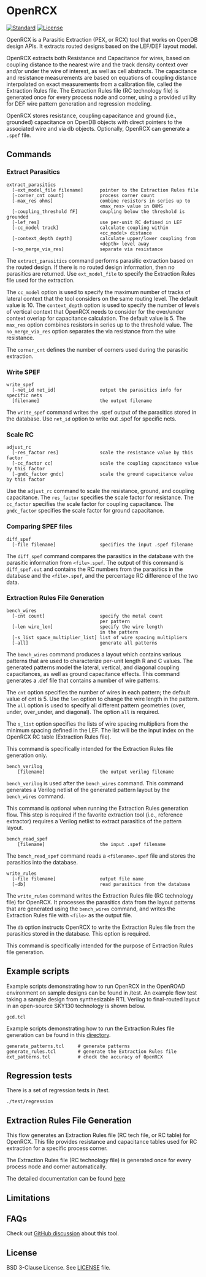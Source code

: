 # OpenRCX

[![Standard](https://img.shields.io/badge/C%2B%2B-17-blue)](https://en.wikipedia.org/wiki/C%2B%2B#Standardization)
[![License](https://img.shields.io/badge/License-BSD%203--Clause-blue.svg)](https://opensource.org/licenses/BSD-3-Clause)

OpenRCX is a Parasitic Extraction (PEX, or RCX) tool that works on OpenDB design APIs.
It extracts routed designs based on the LEF/DEF layout model.

OpenRCX extracts both Resistance and Capacitance for wires, based on coupling
distance to the nearest wire and the track density context over and/or under the
wire of interest, as well as cell
abstracts.  The capacitance and resistance measurements are based on equations
of coupling distance interpolated on exact measurements from a calibration
file, called the Extraction Rules file. The Extraction Rules file (RC technology
file) is generated once for every process node and corner, using
a provided utility for DEF wire pattern generation and regression modeling.

OpenRCX stores resistance, coupling capacitance and ground (i.e., grounded) capacitance
on OpenDB objects with direct pointers to the associated wire and via db
objects. Optionally, OpenRCX can generate a `.spef` file.

## Commands

### Extract Parasitics

```
extract_parasitics
  [-ext_model_file filename]      pointer to the Extraction Rules file
  [-corner_cnt count]             process corner count
  [-max_res ohms]                 combine resistors in series up to
                                  <max_res> value in OHMS
  [-coupling_threshold fF]        coupling below the threshold is grounded
  [-lef_res]                      use per-unit RC defined in LEF
  [-cc_model track]               calculate coupling within
                                  <cc_model> distance
  [-context_depth depth]          calculate upper/lower coupling from
                                  <depth> level away
  [-no_merge_via_res]             separate via resistance
```

The `extract_parasitics` command performs parasitic extraction based on the
routed design. If there is no routed design information, then no parasitics are
returned. Use `ext_model_file` to specify the Extraction Rules file used for
the extraction.

The `cc_model` option is used to specify the maximum number of tracks of lateral context
that the tool considers on the same
routing level.  The default value is 10.  The `context_depth` option
is used to specify the number of levels of vertical context that OpenRCX needs to consider for the over/under context overlap for capacitance calculation.
The default value is 5.
The `max_res` option combines resistors in series up to the threshold value.
The `no_merge_via_res` option separates the via resistance from the wire resistance.

The `corner_cnt` defines the number of corners used during the parasitic
extraction.

### Write SPEF

```
write_spef
  [-net_id net_id]                output the parasitics info for specific nets
  [filename]                      the output filename
```

The `write_spef` command writes the .spef output of the parasitics stored
in the database. Use `net_id` option to write out .spef for specific nets.

### Scale RC

```
adjust_rc
  [-res_factor res]               scale the resistance value by this factor
  [-cc_factor cc]                 scale the coupling capacitance value by this factor
  [-gndc_factor gndc]             scale the ground capacitance value by this factor
```

Use the `adjust_rc` command to scale the resistance, ground, and coupling
capacitance. The `res_factor` specifies the scale factor for resistance. The
`cc_factor` specifies the scale factor for coupling capacitance. The `gndc_factor`
specifies the scale factor for ground capacitance.

### Comparing SPEF files

```
diff_spef
  [-file filename]                specifies the input .spef filename
```

The `diff_spef` command compares the parasitics in the database with the parasitic
information from `<file>.spef`. The output of this command is `diff_spef.out`
and contains the RC numbers from the parasitics in the database and the
`<file>.spef`, and the percentage RC difference of the two data.

### Extraction Rules File Generation

```
bench_wires
  [-cnt count]                    specify the metal count
                                  per pattern
  [-len wire_len]                 specify the wire length
                                  in the pattern
  [-s_list space_multiplier_list] list of wire spacing multipliers
  [-all]                          generate all patterns
```

The `bench_wires` command produces a layout which contains various patterns
that are used to characterize per-unit length R and C values. The generated patterns model
the lateral, vertical, and diagonal coupling capacitances, as well as ground
capacitance effects. This command generates a .def file that contains a number of wire patterns.

The `cnt` option specifies the number of wires in each pattern; the
default value of cnt is 5. Use the `len` option to change the wire length in the
pattern. The `all` option is used to  specify all different pattern geometries
(over, under, over_under, and diagonal). The option `all` is required.

The `s_list` option specifies the lists of wire spacing multipliers from
the minimum spacing defined in the LEF. The list will be the input index
on the OpenRCX RC table (Extraction Rules file).

This command is specifically intended for the Extraction Rules file
generation only.

```
bench_verilog
    [filename]                    the output verilog filename
```

`bench_verilog` is used after the `bench_wires` command. This command
generates a Verilog netlist of the generated pattern layout by the `bench_wires`
command.

This command is optional when running the Extraction Rules generation
flow. This step is required if the favorite extraction tool (i.e., reference
extractor) requires a Verilog netlist to extract parasitics of the pattern layout.

```
bench_read_spef
    [filename]                    the input .spef filename
```

The `bench_read_spef` command reads a `<filename>.spef` file and stores the
parasitics into the database.

```
write_rules
  [-file filename]                output file name
  [-db]                           read parasitics from the database
```

The `write_rules` command writes the Extraction Rules file (RC technology file)
for OpenRCX. It processes the parasitics data from the layout patterns that are
generated using the `bench_wires` command, and writes the Extraction Rules file
with `<file>` as the output file.

The `db` option instructs OpenRCX to write the Extraction Rules file from the
parasitics stored in the database. This option is required.

This command is specifically intended for the purpose of Extraction Rules file
generation.

## Example scripts

Example scripts demonstrating how to run OpenRCX in the OpenROAD environment
on sample designs can be found in /test. An example flow test taking a sample design
from synthesizable RTL Verilog to final-routed layout in an open-source SKY130 technology
is shown below.

```
gcd.tcl
```

Example scripts demonstrating how to run the
Extraction Rules file generation can be found in this
[directory](https://github.com/The-OpenROAD-Project/OpenROAD/tree/master/src/rcx/calibration/script).

```
generate_patterns.tcl     # generate patterns
generate_rules.tcl        # generate the Extraction Rules file
ext_patterns.tcl          # check the accuracy of OpenRCX
```

## Regression tests

There is a set of regression tests in /test.

```
./test/regression
```

## Extraction Rules File Generation

This flow generates an Extraction Rules file (RC tech file, or RC table) for
OpenRCX. This file provides resistance and capacitance tables used for RC
extraction for a specific process corner.

The Extraction Rules file (RC technology file) is generated once for every
process node and corner automatically.

The detailed documentation can be found [here](doc/calibration.md)

## Limitations

## FAQs

Check out [GitHub discussion](https://github.com/The-OpenROAD-Project/OpenROAD/discussions/categories/q-a?discussions_q=category%3AQ%26A+openrcx+in%3Atitle)
about this tool.

## License

BSD 3-Clause License. See [LICENSE](LICENSE) file.
